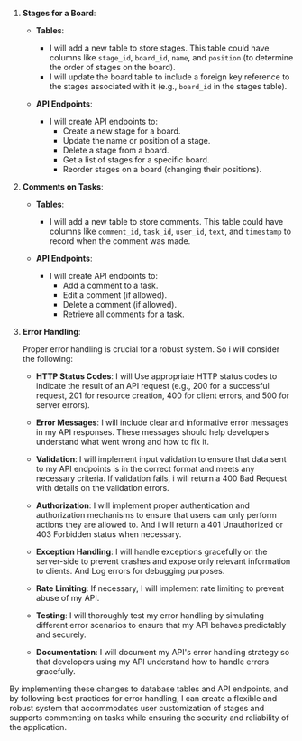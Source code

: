 
1. **Stages for a Board**:

   - **Tables**:
     - I will add a new table to store stages. This table could have columns like `stage_id`, `board_id`, `name`, and `position` (to determine the order of stages on the board).
     - I will update the board table to include a foreign key reference to the stages associated with it (e.g., `board_id` in the stages table).
     
   - **API Endpoints**:
     - I will create API endpoints to:
       - Create a new stage for a board.
       - Update the name or position of a stage.
       - Delete a stage from a board.
       - Get a list of stages for a specific board.
       - Reorder stages on a board (changing their positions).

2. **Comments on Tasks**:

   - **Tables**:
     - I will add a new table to store comments. This table could have columns like `comment_id`, `task_id`, `user_id`, `text`, and `timestamp` to record when the comment was made.
     
   - **API Endpoints**:
     - I will create API endpoints to:
       - Add a comment to a task.
       - Edit a comment (if allowed).
       - Delete a comment (if allowed).
       - Retrieve all comments for a task.

3. **Error Handling**:

   Proper error handling is crucial for a robust system. So i will consider the following:

   - **HTTP Status Codes**: I will Use appropriate HTTP status codes to indicate the result of an API request (e.g., 200 for a successful request, 201 for resource creation, 400 for client errors, and 500 for server errors).

   - **Error Messages**: I will include clear and informative error messages in my API responses. These messages should help developers understand what went wrong and how to fix it.

   - **Validation**: I will implement input validation to ensure that data sent to my API endpoints is in the correct format and meets any necessary criteria. If validation fails, i will return a 400 Bad Request with details on the validation errors.

   - **Authorization**: I will implement proper authentication and authorization mechanisms to ensure that users can only perform actions they are allowed to. And i will return a 401 Unauthorized or 403 Forbidden status when necessary.

   - **Exception Handling**: I will handle exceptions gracefully on the server-side to prevent crashes and expose only relevant information to clients. And Log errors for debugging purposes.

   - **Rate Limiting**: If necessary, I will implement rate limiting to prevent abuse of my API.

   - **Testing**: I will thoroughly test my error handling by simulating different error scenarios to ensure that my API behaves predictably and securely.

   - **Documentation**: I will document my API's error handling strategy so that developers using my API understand how to handle errors gracefully.

By implementing these changes to database tables and API endpoints, and by following best practices for error handling, I can create a flexible and robust system that accommodates user customization of stages and supports commenting on tasks while ensuring the security and reliability of the application.